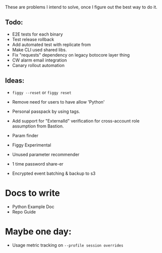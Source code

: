 These are problems I intend to solve, once I figure out the best way to do it.

## Todo:
- E2E tests for each binary
- Test release rollback
- Add automated test with replicate from
- Make CLI used shared libs.
- Fix "requests" dependency on legacy botocore layer thing
- CW alarm email integration
- Canary rollout automation

## Ideas:
- `figgy --reset` or `figgy reset`

- Remove need for users to have allow 'Python'
- Personal passpack by using tags.

- Add support for "ExternalId" verification for cross-account role assumption from Bastion.
- Param finder
- Figgy Experimental
- Unused parameter recommender
- 1 time password share-er
- Encrypted event batching & backup to s3

# Docs to write

- Python Example Doc
- Repo Guide

# Maybe one day:
- Usage metric tracking on `--profile session overrides`